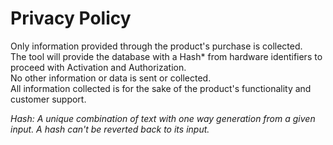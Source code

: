 # Privacy Policy

Only information provided through the product's purchase is collected.  
The tool will provide the database with a Hash* from hardware identifiers to proceed with Activation and Authorization.  
No other information or data is sent or collected.  
All information collected is for the sake of the product's functionality and customer support.  

*Hash: A unique combination of text with one way generation from a given input. A hash can't be reverted back to its input.*
